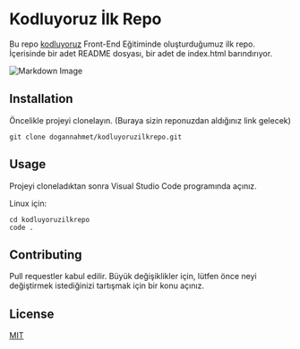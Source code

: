# Kodluyoruz İlk Repo

Bu repo [kodluyoruz](https://www.kodluyoruz.org/) Front-End Eğitiminde oluşturduğumuz ilk repo. İçerisinde bir adet README dosyası, bir adet de index.html barındırıyor.

![Markdown Image](https://encrypted-tbn0.gstatic.com/images?q=tbn:ANd9GcS8_qP9BqVuOF9OfcmBcpIodoPfta68bLD1mg&usqp=CAU)

## Installation

Öncelikle projeyi clonelayın. (Buraya sizin reponuzdan aldığınız link gelecek)
```
git clone dogannahmet/kodluyoruzilkrepo.git
```
## Usage

Projeyi cloneladıktan sonra Visual Studio Code programında açınız.

Linux için:
```
cd kodluyoruzilkrepo
code .
```
## Contributing

Pull requestler kabul edilir. Büyük değişiklikler için, lütfen önce neyi değiştirmek istediğinizi tartışmak için bir konu açınız.
## License
[MIT](https://choosealicense.com/licenses/mit/)
